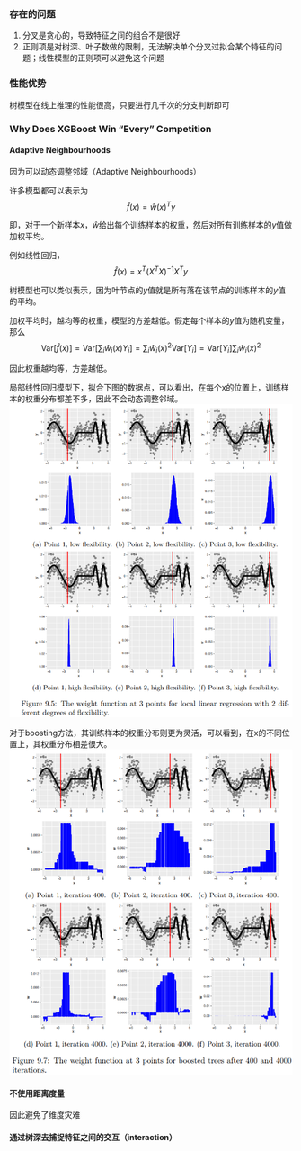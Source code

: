 
### 存在的问题
1. 分叉是贪心的，导致特征之间的组合不是很好
2. 正则项是对树深、叶子数做的限制，无法解决单个分叉过拟合某个特征的问题；线性模型的正则项可以避免这个问题

### 性能优势
树模型在线上推理的性能很高，只要进行几千次的分支判断即可

### Why Does XGBoost Win “Every” Competition

#### Adaptive Neighbourhoods
因为可以动态调整邻域（Adaptive Neighbourhoods）

许多模型都可以表示为
$$ \hat{f}(x) = \hat{w}(x)^T y $$

即，对于一个新样本$x$，$\hat{w}$给出每个训练样本的权重，然后对所有训练样本的$y$值做加权平均。

例如线性回归，
$$ \hat{f}(x) = x^T(X^TX)^{-1}X^Ty $$

树模型也可以类似表示，因为叶节点的$y$值就是所有落在该节点的训练样本的$y$值的平均。

加权平均时，越均等的权重，模型的方差越低。假定每个样本的$y$值为随机变量，那么
$$ \mathrm{Var}\left[\hat{f}(x)\right] = \mathrm{Var}\left[\sum_i\hat{w}_i(x)Y_i\right] = \sum_i \hat{w}_i(x)^2 \mathrm{Var}\left[Y_i\right] = \mathrm{Var}\left[Y_i\right]\sum_i \hat{w}_i(x)^2 $$

因此权重越均等，方差越低。

局部线性回归模型下，拟合下图的数据点，可以看出，在每个x的位置上，训练样本的权重分布都差不多，因此不会动态调整邻域。
![](树模型分析1.png)

对于boosting方法，其训练样本的权重分布则更为灵活，可以看到，在x的不同位置上，其权重分布相差很大。
![](树模型分析2.png)

#### 不使用距离度量
因此避免了维度灾难

#### 通过树深去捕捉特征之间的交互（interaction）
